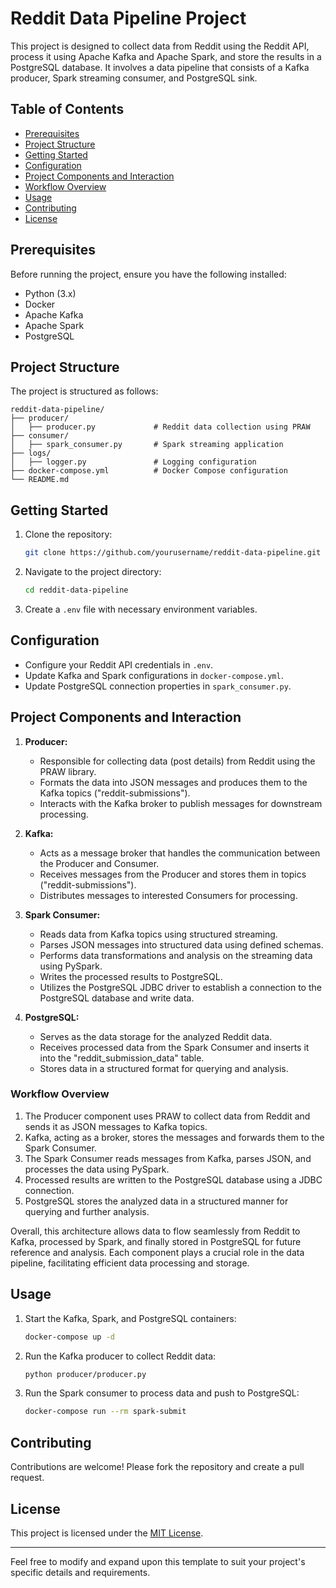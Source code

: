 # Reddit Data Pipeline Project

This project is designed to collect data from Reddit using the Reddit API, process it using Apache Kafka and Apache Spark, and store the results in a PostgreSQL database. It involves a data pipeline that consists of a Kafka producer, Spark streaming consumer, and PostgreSQL sink.

## Table of Contents

- [Prerequisites](#prerequisites)
- [Project Structure](#project-structure)
- [Getting Started](#getting-started)
- [Configuration](#configuration)
- [Project Components and Interaction](#project-components-and-interaction)
- [Workflow Overview](#workflow-overview)
- [Usage](#usage)
- [Contributing](#contributing)
- [License](#license)


## Prerequisites

Before running the project, ensure you have the following installed:

- Python (3.x)
- Docker
- Apache Kafka
- Apache Spark
- PostgreSQL

## Project Structure

The project is structured as follows:

```
reddit-data-pipeline/
├── producer/
│   ├── producer.py             # Reddit data collection using PRAW
├── consumer/
│   ├── spark_consumer.py       # Spark streaming application
├── logs/
│   ├── logger.py               # Logging configuration
├── docker-compose.yml          # Docker Compose configuration
└── README.md
```

## Getting Started

1. Clone the repository:

   ```bash
   git clone https://github.com/yourusername/reddit-data-pipeline.git
   ```

2. Navigate to the project directory:

   ```bash
   cd reddit-data-pipeline
   ```

3. Create a `.env` file with necessary environment variables.

## Configuration

- Configure your Reddit API credentials in `.env`.
- Update Kafka and Spark configurations in `docker-compose.yml`.
- Update PostgreSQL connection properties in `spark_consumer.py`.

## Project Components and Interaction

1. **Producer:**
   - Responsible for collecting data (post details) from Reddit using the PRAW library.
   - Formats the data into JSON messages and produces them to the Kafka topics ("reddit-submissions").
   - Interacts with the Kafka broker to publish messages for downstream processing.

2. **Kafka:**
   - Acts as a message broker that handles the communication between the Producer and Consumer.
   - Receives messages from the Producer and stores them in topics ("reddit-submissions").
   - Distributes messages to interested Consumers for processing.

3. **Spark Consumer:**
   - Reads data from Kafka topics using structured streaming.
   - Parses JSON messages into structured data using defined schemas.
   - Performs data transformations and analysis on the streaming data using PySpark.
   - Writes the processed results to PostgreSQL.
   - Utilizes the PostgreSQL JDBC driver to establish a connection to the PostgreSQL database and write data.

4. **PostgreSQL:**
   - Serves as the data storage for the analyzed Reddit data.
   - Receives processed data from the Spark Consumer and inserts it into the "reddit_submission_data" table.
   - Stores data in a structured format for querying and analysis.

### Workflow Overview

1. The Producer component uses PRAW to collect data from Reddit and sends it as JSON messages to Kafka topics.
2. Kafka, acting as a broker, stores the messages and forwards them to the Spark Consumer.
3. The Spark Consumer reads messages from Kafka, parses JSON, and processes the data using PySpark.
4. Processed results are written to the PostgreSQL database using a JDBC connection.
5. PostgreSQL stores the analyzed data in a structured manner for querying and further analysis.

Overall, this architecture allows data to flow seamlessly from Reddit to Kafka, processed by Spark, and finally stored in PostgreSQL for future reference and analysis. Each component plays a crucial role in the data pipeline, facilitating efficient data processing and storage.

## Usage

1. Start the Kafka, Spark, and PostgreSQL containers:

   ```bash
   docker-compose up -d
   ```

2. Run the Kafka producer to collect Reddit data:

   ```bash
   python producer/producer.py
   ```

3. Run the Spark consumer to process data and push to PostgreSQL:

   ```bash
   docker-compose run --rm spark-submit
   ```

## Contributing

Contributions are welcome! Please fork the repository and create a pull request.

## License

This project is licensed under the [MIT License](LICENSE).

---

Feel free to modify and expand upon this template to suit your project's specific details and requirements.
